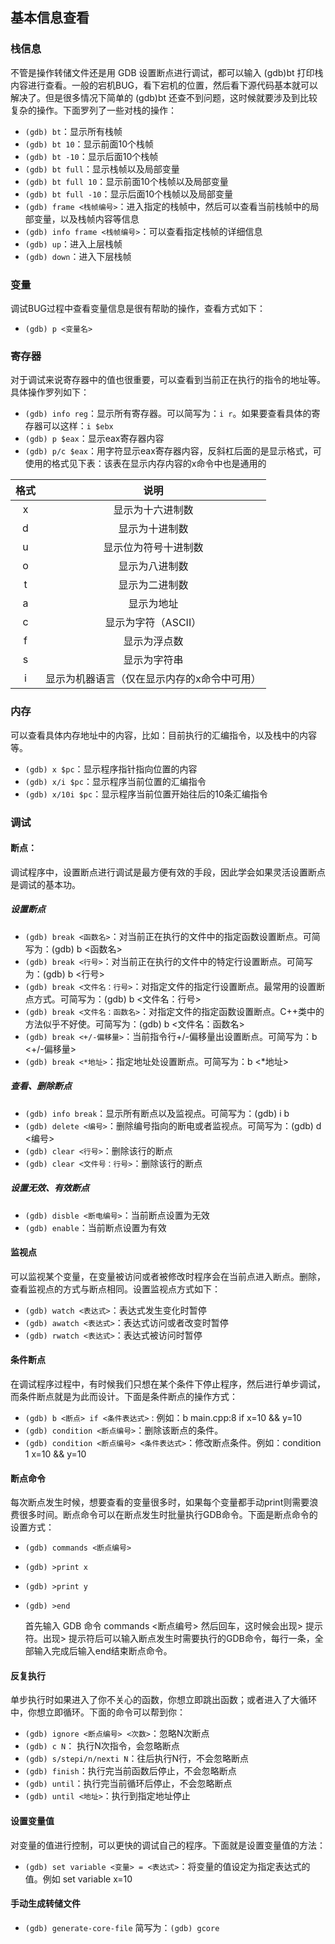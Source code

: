 ## 基本信息查看

### 栈信息

不管是操作转储文件还是用 GDB 设置断点进行调试，都可以输入 (gdb)bt 打印栈内容进行查看。一般的宕机BUG，看下宕机的位置，然后看下源代码基本就可以解决了。但是很多情况下简单的 (gdb)bt 还查不到问题，这时候就要涉及到比较复杂的操作。下面罗列了一些对栈的操作：

- `(gdb) bt`：显示所有栈帧
- `(gdb) bt 10`：显示前面10个栈帧
- `(gdb) bt -10`：显示后面10个栈帧
- `(gdb) bt full`：显示栈帧以及局部变量
- `(gdb) bt full 10`：显示前面10个栈帧以及局部变量<!--more-->
- `(gdb) bt full -10`：显示后面10个栈帧以及局部变量
- `(gdb) frame <栈帧编号>`：进入指定的栈帧中，然后可以查看当前栈帧中的局部变量，以及栈帧内容等信息
- `(gdb) info frame <栈帧编号>`：可以查看指定栈帧的详细信息
- `(gdb) up`：进入上层栈帧
- `(gdb) down`：进入下层栈帧

### 变量

调试BUG过程中查看变量信息是很有帮助的操作，查看方式如下：

- `(gdb) p <变量名>`

### 寄存器

对于调试来说寄存器中的值也很重要，可以查看到当前正在执行的指令的地址等。具体操作罗列如下：

- `(gdb) info reg`：显示所有寄存器。可以简写为：`i r`。如果要查看具体的寄存器可以这样：`i $ebx`
- `(gdb) p $eax`：显示eax寄存器内容
- `(gdb) p/c $eax`：用字符显示eax寄存器内容，反斜杠后面的是显示格式，可使用的格式见下表：该表在显示内存内容的x命令中也是通用的

| 格式 |                    说明                     |
| :--: | :-----------------------------------------: |
|  x   |              显示为十六进制数               |
|  d   |               显示为十进制数                |
|  u   |            显示位为符号十进制数             |
|  o   |               显示为八进制数                |
|  t   |               显示为二进制数                |
|  a   |                 显示为地址                  |
|  c   |             显示为字符（ASCII）             |
|  f   |                显示为浮点数                 |
|  s   |                显示为字符串                 |
|  i   | 显示为机器语言（仅在显示内存的x命令中可用） |

### 内存

可以查看具体内存地址中的内容，比如：目前执行的汇编指令，以及栈中的内容等。

- `(gdb) x $pc`：显示程序指针指向位置的内容
- `(gdb) x/i $pc`：显示程序当前位置的汇编指令
- `(gdb) x/10i $pc`：显示程序当前位置开始往后的10条汇编指令

### 调试

#### 断点：

调试程序中，设置断点进行调试是最方便有效的手段，因此学会如果灵活设置断点是调试的基本功。

##### 设置断点

- `(gdb) break <函数名>`：对当前正在执行的文件中的指定函数设置断点。可简写为：(gdb) b <函数名>
- `(gdb) break <行号>`：对当前正在执行的文件中的特定行设置断点。可简写为：(gdb) b <行号>
- `(gdb) break <文件名：行号>`：对指定文件的指定行设置断点。最常用的设置断点方式。可简写为：(gdb) b <文件名：行号>
- `(gdb) break <文件名：函数名>`：对指定文件的指定函数设置断点。C++类中的方法似乎不好使。可简写为：(gdb) b <文件名：函数名>
- `(gdb) break <+/-偏移量>`：当前指令行+/-偏移量出设置断点。可简写为：b <+/-偏移量>
- `(gdb) break <*地址>`：指定地址处设置断点。可简写为：b <*地址>

##### 查看、删除断点

- `(gdb) info break`：显示所有断点以及监视点。可简写为：(gdb) i b
- `(gdb) delete <编号>`：删除编号指向的断电或者监视点。可简写为：(gdb) d <编号>
- `(gdb) clear <行号>`：删除该行的断点
- `(gdb) clear <文件号：行号>`：删除该行的断点

##### 设置无效、有效断点

- `(gdb) disble <断电编号>`：当前断点设置为无效
- `(gdb) enable`：当前断点设置为有效

#### 监视点

可以监视某个变量，在变量被访问或者被修改时程序会在当前点进入断点。删除，查看监视点的方式与断点相同。设置监视点方式如下：

- `(gdb) watch <表达式>`：表达式发生变化时暂停
- `(gdb) awatch <表达式>`：表达式访问或者改变时暂停
- `(gdb) rwatch <表达式>`：表达式被访问时暂停

#### 条件断点

在调试程序过程中，有时候我们只想在某个条件下停止程序，然后进行单步调试，而条件断点就是为此而设计。下面是条件断点的操作方式：

- `(gdb) b <断点> if <条件表达式>` : 例如：b main.cpp:8 if x=10 && y=10
- `(gdb) condition <断点编号>`：删除该断点的条件。
- `(gdb) condition <断点编号> <条件表达式>`：修改断点条件。例如：condition 1 x=10 && y=10

#### 断点命令

每次断点发生时候，想要查看的变量很多时，如果每个变量都手动print则需要浪费很多时间。断点命令可以在断点发生时批量执行GDB命令。下面是断点命令的设置方式：

- `(gdb) commands <断点编号>`
- `(gdb) >print x`
- `(gdb) >print y`
- `(gdb) >end`

    首先输入 GDB 命令 commands <断点编号> 然后回车，这时候会出现> 提示符。出现> 提示符后可以输入断点发生时需要执行的GDB命令，每行一条，全部输入完成后输入end结束断点命令。

#### 反复执行

单步执行时如果进入了你不关心的函数，你想立即跳出函数；或者进入了大循环中，你想立即循环。下面的命令可以帮到你：  

- `(gdb) ignore <断点编号> <次数>`：忽略N次断点
- `(gdb) c N`： 执行N次指令，会忽略断点
- `(gdb) s/stepi/n/nexti N`：往后执行N行，不会忽略断点
- `(gdb) finish`：执行完当前函数后停止，不会忽略断点
- `(gdb) until`：执行完当前循环后停止，不会忽略断点
- `(gdb) until <地址>`：执行到指定地址停止

#### 设置变量值

对变量的值进行控制，可以更快的调试自己的程序。下面就是设置变量值的方法：

- `(gdb) set variable <变量> = <表达式>`：将变量的值设定为指定表达式的值。例如 set variable x=10

#### 手动生成转储文件

- `(gdb) generate-core-file` 简写为：`(gdb) gcore`